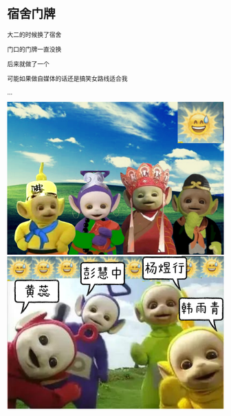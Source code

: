 # 宿舍门牌

大二的时候换了宿舍

门口的门牌一直没换

后来就做了一个

可能如果做自媒体的话还是搞笑女路线适合我

...

![](img/%E5%AE%BF%E8%88%8D%E9%97%A8%E7%89%8C-1.png)
![](img/%E5%AE%BF%E8%88%8D%E9%97%A8%E7%89%8C-2.png)